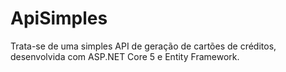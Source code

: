# ApiSimples
Trata-se de uma simples API de geração de cartões de créditos, desenvolvida com ASP.NET Core 5 e Entity Framework. 

